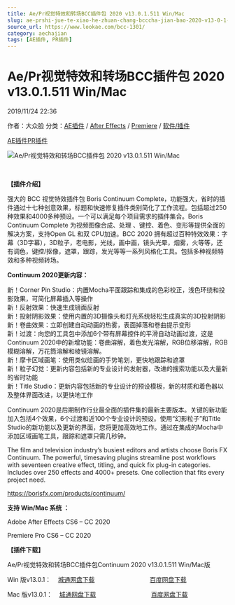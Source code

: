```yaml
---
title: Ae/Pr视觉特效和转场BCC插件包 2020 v13.0.1.511 Win/Mac
slug: ae-prshi-jue-te-xiao-he-zhuan-chang-bcccha-jian-bao-2020-v13-0-1-511-win-mac
source_url: https://www.lookae.com/bcc-1301/
category: aechajian
tags: [AE插件, PR插件]
---
```

# Ae/Pr视觉特效和转场BCC插件包 2020 v13.0.1.511 Win/Mac

2019/11/24 22:36

作者：大众脸
分类：[AE插件](https://www.lookae.com/after-effects/aechajian/) / [After Effects](https://www.lookae.com/after-effects/) / [Premiere](https://www.lookae.com/qitarjcj/premierezy/) / [软件/插件](https://www.lookae.com/qitarjcj/)

[AE插件](https://www.lookae.com/tag/ae%e6%8f%92%e4%bb%b6/)[PR插件](https://www.lookae.com/tag/pr%e6%8f%92%e4%bb%b6/)

![Ae/Pr视觉特效和转场BCC插件包 2020 v13.0.1.511 Win/Mac](https://www.lookae.com/wp-content/uploads/2019/02/BCC-2019-AE.jpg "Ae/Pr视觉特效和转场BCC插件包 2020 v13.0.1.511 Win/Mac-LookAE.com")

[﻿](https://cloud.video.taobao.com//play/u/705956171/p/1/e/6/t/1/213739335488.mp4?_=1")

**【插件介绍】**

强大的 BCC 视觉特效插件包 Boris Continuum Complete，功能强大，省时的插件通过十七种创意效果，标题和快速修复插件类别简化了工作流程。包括超过250种效果和4000多种预设。一个可以满足每个项目需求的插件集合。Boris Continuum Complete 为视频图像合成、处理 、键控、着色、变形等提供全面的解决方案，支持Open GL 和双 CPU加速。BCC 2020 拥有超过百种特效效果：字幕（3D字幕），3D粒子，老电影，光线，画中画，镜头光晕，烟雾，火等等，还有调色，键控/抠像，遮罩，跟踪，发光等等一系列风格化工具。包括多种视频特效和多种视频转场。

**Continuum 2020更新内容：**

新！Corner Pin Studio：内置Mocha平面跟踪和集成的色彩校正，浅色环绕和投影效果，可简化屏幕插入等操作  
新！反射效果：快速生成镜面反射  
新！投射阴影效果：使用内置的3D摄像头和灯光系统轻松生成真实的3D投射阴影  
新！卷曲效果：立即创建自动动画的热雾，表面掉落和卷曲提示变形  
新！过渡：向您的工具包中添加6个带有屏幕控件的平滑自动动画过渡，这是Continuum 2020中的新增功能：卷曲溶解，着色发光溶解，RGB位移溶解，RGB模糊溶解，万花筒溶解和棱镜溶解。  
新！摩卡区域画笔：使用类似绘画的手势笔划，更快地跟踪和遮罩  
新！粒子幻觉：更新内容包括新的专业设计的发射器，改进的搜索功能以及大量新的省时功能  
新！Title Studio：更新内容包括新的专业设计的预设模板，新的材质和着色器以及整体界面改进，以更快地工作

Continuum 2020是后期制作行业最全面的插件集的最新主要版本。关键的新功能加入包括4个效果，6个过渡和近100个专业设计的预设。使用“幻影粒子”和Title Studio的新功能以及更新的界面，您将更加高效地工作。通过在集成的Mocha中添加区域画笔工具，跟踪和遮罩只需几秒钟。

The film and television industry’s busiest editors and artists choose Boris FX Continuum. The powerful, timesaving plugins streamline post workflows with seventeen creative effect, titling, and quick fix plug-in categories. Includes over 250 effects and 4000+ presets. One collection that fits every project need.

https://borisfx.com/products/continuum/

**支持 Win/Mac 系统 ：**

Adobe After Effects CS6 – CC 2020

Premiere Pro CS6 – CC 2020

**【插件下载】**

Ae/Pr视觉特效和转场BCC插件包Continuum 2020 v13.0.1.511 Win/Mac版

Win 版v13.0.1：    [城通网盘下载](https://tc5.us/file/680462-408928694)                                [百度网盘下载](https://pan.baidu.com/s/1xaNbfFge8iK07rbHEUoj5w)

Mac 版v13.0.1：    [城通网盘下载](https://tc5.us/file/680462-409253890)                                [百度网盘下载](https://pan.baidu.com/s/1nU2_5Ea5Ejr9PAcC79otEA)

